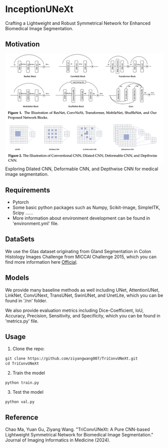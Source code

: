 # InceptionUNeXt
Crafting a Lightweight and Robust Symmetrical Network for Enhanced Biomedical Image Segmentation.


## Motivation
<img src="demodata.png">
Exploring Dilated CNN, Deformable CNN, and Depthwise CNN for medical image segmentation.

## Requirements
* Pytorch
* Some basic python packages such as Numpy, Scikit-image, SimpleITK, Scipy ......
* More information about environment development can be found in 'environment.yml' file.


## DataSets
We use the Glas dataset originating from Gland Segmentation in Colon Histology Images Challenge from MICCAI Challenge 2015, which you can find more information here [Official](https://arxiv.org/abs/1603.00275).


## Models
We provide many baseline methods as well including UNet, AttentionUNet, LinkNet, ConvUNext, TransUNet, SwinUNet, and UnetLite, which you can be found in '/nn' folder.

We also provide evaluation metrics including Dice-Coefficient, IoU, Accuracy, Precision, Sensitivity, and Specificity, which you can be found in 'metrics.py' file.


## Usage

1. Clone the repo:
```
git clone https://github.com/ziyangwang007/TriConvUNeXt.git
cd TriConvUNeXt
```

2. Train the model

```
python train.py 
```

3. Test the model
```
python val.py 
```

## Reference

Chao Ma, Yuan Gu, Ziyang Wang. "TriConvUNeXt: A Pure CNN-based Lightweight Symmetrical Network for Biomedical Image Segmentation." Journal of Imaging Informatics in Medicine (2024).
